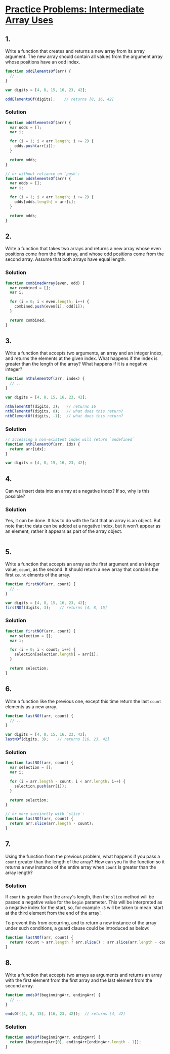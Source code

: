 # [Practice Problems: Intermediate Array Uses](https://launchschool.com/lessons/e2c71a47/assignments/24094ab7)


## 1.
Write a function that creates and returns a new array from its array argument. The new array should contain all values from the argument array whose positions have an odd index.

```javascript
function oddElementsOf(arr) {
  // ...
}

var digits = [4, 8, 15, 16, 23, 42];

oddElementsOf(digits);    // returns [8, 16, 42]
```

### Solution

```javascript
function oddElementsOf(arr) {
  var odds = [];
  var i;

  for (i = 1; i < arr.length; i += 2) {
    odds.push(arr[i]);
  }

  return odds;
}

// or without reliance on `push`:
function oddElementsOf(arr) {
  var odds = [];
  var i;

  for (i = 1; i < arr.length; i += 2) {
    odds[odds.length] = arr[i];
  }

  return odds;
}
```


## 2.
Write a function that takes two arrays and returns a new array whose even positions come from the first array, and whose odd positions come from the second array. Assume that both arrays have equal length.

### Solution
```javascript
function combinedArray(even, odd) {
  var combined = [];
  var i;

  for (i = 0; i < even.length; i++) {
    combined.push(even[i], odd[i]);
  }

  return combined;
}
```



## 3.
Write a function that accepts two arguments, an array and an integer index, and returns the elements at the given index. What happens if the index is greater than the length of the array? What happens if it is a negative integer?

```javascript
function nthElementOf(arr, index) {
  // ...
}

var digits = [4, 8, 15, 16, 23, 42];

nthElementOf(digits, 3);   // returns 16
nthElementOf(digits, 8);   // what does this return?
nthElementOf(digits, -1);  // what does this return?
```

### Solution

```javascript
// accessing a non-existent index will return `undefined`
function nthElementOf(arr, idx) {
  return arr[idx];
}

var digits = [4, 8, 15, 16, 23, 42];
```



## 4.
Can we insert data into an array at a negative index? If so, why is this possible?

### Solution
Yes, it can be done.  It has to do with the fact that an array is an object. But note that the data can be added at a negative index, but it won't appear as an element; rather it appears as part of the array object.
```javascript
```



## 5.
Write a function that accepts an array as the first argument and an integer value, `count`, as the second. It should return a new array that contains the first `count` elments of the array.

```javascript
function firstNOf(arr, count) {
  // ...
}

var digits = [4, 8, 15, 16, 23, 42];
firstNOf(digits, 3);    // returns [4, 8, 15]
```

### Solution

```javascript
function firstNOf(arr, count) {
  var selection = [];
  var i;

  for (i = 0; i < count; i++) {
    selection[selection.length] = arr[i];
  }

  return selection;
}
```



## 6.
Write a function like the previous one, except this time return the last `count` elements as a new array.

```javascript
function lastNOf(arr, count) {
  // ...
}

var digits = [4, 8, 15, 16, 23, 42];
lastNOf(digits, 3);    // returns [16, 23, 42]
```

### Solution

```javascript
function lastNOf(arr, count) {
  var selection = [];
  var i;

  for (i = arr.length - count; i < arr.length; i++) {
    selection.push(arr[i]);
  }

  return selection;
}

// or more succinctly with `slice`:
function lastNOf(arr, count) {
  return arr.slice(arr.length - count);
}
```


## 7.
Using the function from the previous problem, what happens if you pass a `count` greater than the length of the array? How can you fix the function so it returns  a new instance of the entire array when `count` is greater than the array length?

### Solution
If `count` is greater than the array's length, then the `slice` method will be passed a negative value for the `begin` parameter. This will be interpreted as a negative index for the start, so, for example `-3` will be taken to mean 'start at the third element from the end of the array'.

To prevent this from occurring, and to return a new instance of the array under such conditions, a guard clause could be introduced as below:

```javascript
function lastNOf(arr, count) {
  return (count > arr.length ? arr.slice() : arr.slice(arr.length - count));
}
```


## 8.
Write a function that accepts two arrays as arguments and returns an array with the first element from the first array and the last element from the second array.
```javascript
function endsOf(beginningArr, endingArr) {
  // ...
}

endsOf([4, 8, 15], [16, 23, 42]);  // returns [4, 42]
```

### Solution

```javascript
function endsOf(beginningArr, endingArr) {
  return [beginningArr[0], endingArr[endingArr.length - 1]];
}
```



